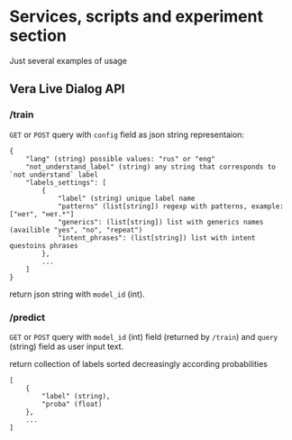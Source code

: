 # Services, scripts and experiment section

Just several examples of usage

## Vera Live Dialog API

### /train

`GET` or `POST` query with `config` field as json string representaion:
```
{
	"lang" (string) possible values: "rus" or "eng"
	"not_understand_label" (string) any string that corresponds to `not understand` label
	"labels_settings": [
		{
			"label" (string) unique label name
			"patterns" (list[string]) regexp with patterns, example: ["нет", "нет.*"]
			"generics": (list[string]) list with generics names (availible "yes", "no", "repeat")
			"intent_phrases": (list[string]) list with intent questoins phrases
		},
		...
	]
}
```

return json string with `model_id` (int).

### /predict

`GET` or `POST` query with `model_id` (int) field (returned by `/train`) and `query` (string) field as user input text.

return collection of labels sorted decreasingly according probabilities

```
[
	{
		"label" (string),
		"proba" (float)
	},
	...
]
```
